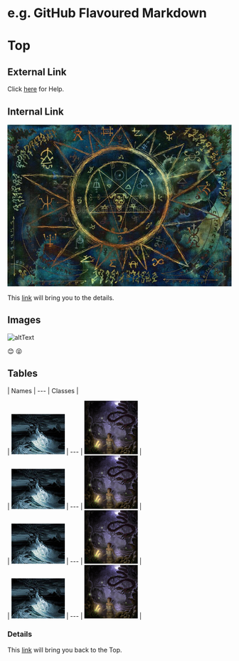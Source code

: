 # e.g. GitHub Flavoured Markdown
# Top
## External Link
Click [here](https://help.github.com/en) for Help.
## Internal Link
![](/Images/ouja.jpg)
<!-- How to add an images -->
This [link](#Details) will bring you to the details.
## Images
![altText](https://picsum.photos/200)

:blush: :stuck_out_tongue_closed_eyes:

## Tables
| Names | --- | Classes |

| ![](/Images/ocean.jpg) | --- | ![](/Images/maid.png) |</br>
| ![](/Images/ocean.jpg) | --- | ![](/Images/maid.png) |</br>
| ![](/Images/ocean.jpg) | --- | ![](/Images/maid.png) |</br>
| ![](/Images/ocean.jpg) | --- | ![](/Images/maid.png) |

### Details

This [link](#Top) will bring you back to the Top.
